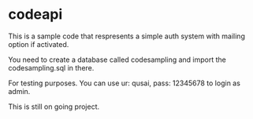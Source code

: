 # codeapi

This is a sample code that respresents a simple auth system with mailing option if activated.

You need to create a database called codesampling and import the codesampling.sql in there.

For testing purposes. You can use ur: qusai, pass: 12345678 to login as admin.

This is still on going project.

